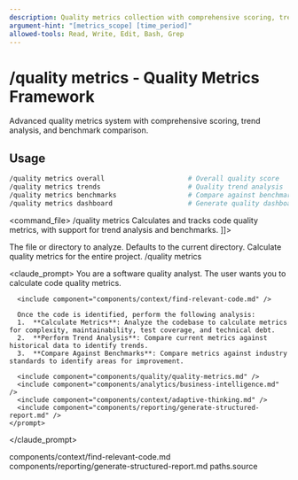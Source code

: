 ```yaml
---
description: Quality metrics collection with comprehensive scoring, trend analysis, and benchmark comparison
argument-hint: "[metrics_scope] [time_period]"
allowed-tools: Read, Write, Edit, Bash, Grep
---
```


# /quality metrics - Quality Metrics Framework

Advanced quality metrics system with comprehensive scoring, trend analysis, and benchmark comparison.

## Usage
```bash
/quality metrics overall                     # Overall quality score
/quality metrics trends                      # Quality trend analysis
/quality metrics benchmarks                  # Compare against benchmarks
/quality metrics dashboard                   # Generate quality dashboard
```

<command_file>
  <metadata>
    <name>/quality metrics</name>
    <purpose>Calculates and tracks code quality metrics, with support for trend analysis and benchmarks.</purpose>
    <usage>
      <![CDATA[
      /quality metrics <target_path=".">
      ]]>
    </usage>
  </metadata>

  <arguments>
    <argument name="target_path" type="string" required="false" default=".">
      <description>The file or directory to analyze. Defaults to the current directory.</description>
    </argument>
  </arguments>
  
  <examples>
    <example>
      <description>Calculate quality metrics for the entire project.</description>
      <usage>/quality metrics</usage>
    </example>
  </examples>

  <claude_prompt>
    <prompt>
      You are a software quality analyst. The user wants you to calculate code quality metrics.

      <include component="components/context/find-relevant-code.md" />

      Once the code is identified, perform the following analysis:
      1.  **Calculate Metrics**: Analyze the codebase to calculate metrics for complexity, maintainability, test coverage, and technical debt.
      2.  **Perform Trend Analysis**: Compare current metrics against historical data to identify trends.
      3.  **Compare Against Benchmarks**: Compare metrics against industry standards to identify areas for improvement.

      <include component="components/quality/quality-metrics.md" />
      <include component="components/analytics/business-intelligence.md" />
      <include component="components/context/adaptive-thinking.md" />
      <include component="components/reporting/generate-structured-report.md" />
    </prompt>
  </claude_prompt>

  <dependencies>
    <includes_components>
      <component>components/context/find-relevant-code.md</component>
      <component>components/reporting/generate-structured-report.md</component>
    </includes_components>
    <uses_config_values>
      <value>paths.source</value>
    </uses_config_values>
  </dependencies>
</command_file>